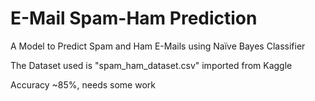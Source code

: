 # E-Mail Spam-Ham Prediction
A Model to Predict Spam and Ham E-Mails using Naïve Bayes Classifier

The Dataset used is "spam_ham_dataset.csv" imported from Kaggle

Accuracy ~85%, needs some work
